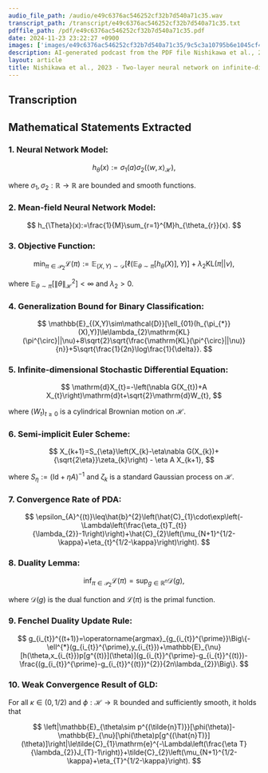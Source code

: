 ```yaml
---
audio_file_path: /audio/e49c6376ac546252cf32b7d540a71c35.wav
transcript_path: /transcript/e49c6376ac546252cf32b7d540a71c35.txt
pdffile_path: /pdf/e49c6376ac546252cf32b7d540a71c35.pdf
date: 2024-11-23 23:22:27 +0900
images: ['images/e49c6376ac546252cf32b7d540a71c35/9c5c3a10795b6e1045cf4ea083bf4d11b91d959db35dd5a57de46bf3a306b744.jpg']
description: AI-generated podcast from the PDF file Nishikawa et al., 2023 - Two-layer neural network on infinite-dimensional data global optimization guarantee in the mean-field regime _JP / e49c6376ac546252cf32b7d540a71c35
layout: article
title: Nishikawa et al., 2023 - Two-layer neural network on infinite-dimensional data global optimization guarantee in the mean-field regime _JP
---
```


## Transcription



## Mathematical Statements Extracted

### 1. Neural Network Model:  
$$
h_{\theta}(x):=\sigma_{1}(a)\sigma_{2}(\langle w,x\rangle_{\mathcal{H}}),
$$  

where $\sigma_{1},\sigma_{2}:\mathbb{R}\to\mathbb{R}$ are bounded and smooth functions.  

### 2. Mean-field Neural Network Model:  
$$
h_{\Theta}(x):=\frac{1}{M}\sum_{r=1}^{M}h_{\theta_{r}}(x).
$$  

### 3. Objective Function:  
$$
\operatorname*{min}_{\pi\in\mathcal{P}_{2}} \mathcal{L}(\pi):=\mathbb{E}_{(X,Y)\sim\mathcal{D}}\left[\ell\left(\mathbb{E}_{\theta\sim\pi}[h_{\theta}(X)],Y\right)\right]+\lambda_{2}\mathrm{KL}(\pi||\nu),
$$  

where $\mathbb{E}_{\theta\sim\pi}[\|\theta\|_{\mathcal{H}}^{2}]<\infty$ and $\lambda_{2}>0$.  

### 4. Generalization Bound for Binary Classification:  
$$
\mathbb{E}_{(X,Y)\sim\mathcal{D}}[\ell_{01}(h_{\pi_{*}}(X),Y)]\le\lambda_{2}\mathrm{KL}(\pi^{\circ}||\nu)+8\sqrt{2}\sqrt{\frac{\mathrm{KL}(\pi^{\circ}||\nu)}{n}}+5\sqrt{\frac{1}{2n}\log\frac{1}{\delta}}.
$$  

### 5. Infinite-dimensional Stochastic Differential Equation:  
$$
\mathrm{d}X_{t}=-\left(\nabla G(X_{t})+A X_{t}\right)\mathrm{d}t+\sqrt{2}\mathrm{d}W_{t},
$$  

where $(W_{t})_{t\geq0}$ is a cylindrical Brownian motion on $\mathcal{H}$.  

### 6. Semi-implicit Euler Scheme:  
$$
X_{k+1}=S_{\eta}\left(X_{k}-\eta\nabla G(X_{k})+{\sqrt{2\eta}}\zeta_{k}\right) - \eta A X_{k+1},
$$  

where $S_{\eta}:=(\mathrm{Id}+\eta A)^{-1}$ and $\zeta_{k}$ is a standard Gaussian process on $\mathcal{H}$.  

### 7. Convergence Rate of PDA:  
$$
\epsilon_{A}^{(t)}\leq\hat{b}^{2}\left(\hat{C}_{1}\cdot\exp\left(-\Lambda\left(\frac{\eta_{t}T_{t}}{\lambda_{2}}-1\right)\right)+\hat{C}_{2}\left(\mu_{N+1}^{1/2-\kappa}+\eta_{t}^{1/2-\kappa}\right)\right).
$$  

### 8. Duality Lemma:  
$$
\operatorname*{inf}_{\pi\in\mathcal{P}_{2}}\mathcal{L}(\pi)=\operatorname*{sup}_{g\in\mathbb{R}^{n}}\mathcal{D}(g),
$$  

where $\mathcal{D}(g)$ is the dual function and $\mathcal{L}(\pi)$ is the primal function.  

### 9. Fenchel Duality Update Rule:  
$$
g_{i_{t}}^{(t+1)}=\operatorname{argmax}_{g_{i_{t}}^{\prime}}\Big\{-\ell^{*}(g_{i_{t}}^{\prime},y_{i_{t}})+\mathbb{E}_{\nu}[h(\theta,x_{i_{t}})p[g^{(t)}](\theta)](g_{i_{t}}^{\prime}-g_{i_{t}}^{(t)})-\frac{(g_{i_{t}}^{\prime}-g_{i_{t}}^{(t)})^{2}}{2n\lambda_{2}}\Big\}.
$$  

### 10. Weak Convergence Result of GLD:  
For all $\kappa\in(0,1/2)$ and $\phi:\mathcal{H}\to\mathbb{R}$ bounded and sufficiently smooth, it holds that

$$
\left|\mathbb{E}_{\theta\sim p^{(\tilde{n}T)}}[\phi(\theta)]-\mathbb{E}_{\nu}[\phi(\theta)p[g^{(\hat{n}T)}](\theta)]\right|\le\tilde{C}_{1}\mathrm{e}^{-\Lambda\left(\frac{\eta T}{\lambda_{2}}J_{T}-1\right)}+\tilde{C}_{2}\left(\mu_{N+1}^{1/2-\kappa}+\eta_{T}^{1/2-\kappa}\right).
$$

